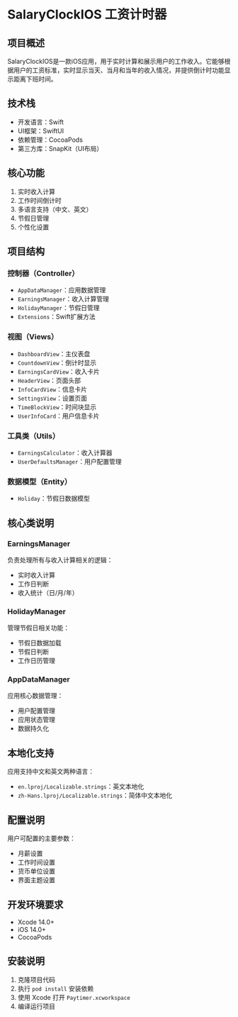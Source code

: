 # SalaryClockIOS 工资计时器

## 项目概述
SalaryClockIOS是一款iOS应用，用于实时计算和展示用户的工作收入。它能够根据用户的工资标准，实时显示当天、当月和当年的收入情况，并提供倒计时功能显示距离下班时间。

## 技术栈
- 开发语言：Swift
- UI框架：SwiftUI
- 依赖管理：CocoaPods
- 第三方库：SnapKit（UI布局）

## 核心功能
1. 实时收入计算
2. 工作时间倒计时
3. 多语言支持（中文、英文）
4. 节假日管理
5. 个性化设置

## 项目结构

### 控制器（Controller）
- `AppDataManager`：应用数据管理
- `EarningsManager`：收入计算管理
- `HolidayManager`：节假日管理
- `Extensions`：Swift扩展方法

### 视图（Views）
- `DashboardView`：主仪表盘
- `CountdownView`：倒计时显示
- `EarningsCardView`：收入卡片
- `HeaderView`：页面头部
- `InfoCardView`：信息卡片
- `SettingsView`：设置页面
- `TimeBlockView`：时间块显示
- `UserInfoCard`：用户信息卡片

### 工具类（Utils）
- `EarningsCalculator`：收入计算器
- `UserDefaultsManager`：用户配置管理

### 数据模型（Entity）
- `Holiday`：节假日数据模型

## 核心类说明

### EarningsManager
负责处理所有与收入计算相关的逻辑：
- 实时收入计算
- 工作日判断
- 收入统计（日/月/年）

### HolidayManager
管理节假日相关功能：
- 节假日数据加载
- 节假日判断
- 工作日历管理

### AppDataManager
应用核心数据管理：
- 用户配置管理
- 应用状态管理
- 数据持久化

## 本地化支持
应用支持中文和英文两种语言：
- `en.lproj/Localizable.strings`：英文本地化
- `zh-Hans.lproj/Localizable.strings`：简体中文本地化

## 配置说明
用户可配置的主要参数：
- 月薪设置
- 工作时间设置
- 货币单位设置
- 界面主题设置

## 开发环境要求
- Xcode 14.0+
- iOS 14.0+
- CocoaPods

## 安装说明
1. 克隆项目代码
2. 执行 `pod install` 安装依赖
3. 使用 Xcode 打开 `Paytimer.xcworkspace`
4. 编译运行项目